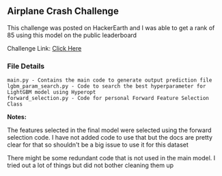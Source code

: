 ## Airplane Crash Challenge

This challenge was posted on HackerEarth and I was able to get a rank of 85 using this model on the public leaderboard

Challenge Link: [Click Here](https://www.hackerearth.com/challenges/competitive/airplane-accident-severity-hackerearth-machine-learning-challenge/problems/)

### File Details

```
main.py - Contains the main code to generate output prediction file
lgbm_param_search.py - Code to search the best hyperparameter for LightGBM model using Hyperopt
forward_selection.py - Code for personal Forward Feature Selection Class
```

**Notes:**  

The features selected in the final model were selected using the forward selection code. I have not added code to use that but the docs are pretty clear for that so shouldn't be a big issue to use it for this dataset

There might be some redundant code that is not used in the main model. I tried out a lot of things but did not bother cleaning them up